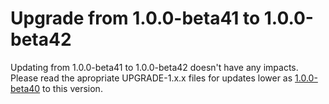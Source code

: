 # Upgrade from 1.0.0-beta41 to 1.0.0-beta42

Updating from 1.0.0-beta41 to 1.0.0-beta42 doesn't have any impacts. Please read the apropriate UPGRADE-1.x.x files for updates lower as [1.0.0-beta40](UPGRADE-1.0.0-beta40.md) to this version.